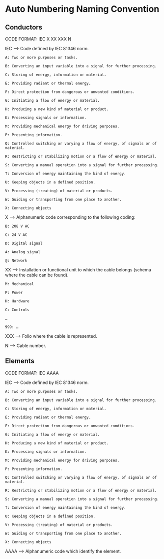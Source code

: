 
# Auto Numbering Naming Convention
## Conductors

CODE FORMAT: IEC X XX XXX N

IEC --> Code defined by IEC 81346 norm.

    A: Two or more purposes or tasks.

    B: Converting an input variable into a signal for further processing.

    C: Storing of energy, information or material.

    E: Providing radiant or thermal energy.

    F: Direct protection from dangerous or unwanted conditions.

    G: Initiating a flow of energy or material.

    H: Producing a new kind of material or product.

    K: Processing signals or information.

    M: Providing mechanical energy for driving purposes.

    P: Presenting information.

    Q: Controlled switching or varying a flow of energy, of signals or of material.

    R: Restricting or stabilizing motion or a flow of energy or material.

    S: Converting a manual operation into a signal for further processing.

    T: Conversion of energy maintaining the kind of energy.

    U: Keeping objects in a defined position.

    V: Processing (treating) of material or products.

    W: Guiding or transporting from one place to another.

    X: Connecting objects


X   --> Alphanumeric code corresponding to the following coding:

    B: 208 V AC

    C: 24 V AC

    D: Digital signal

    A: Analog signal

    @: Network

XX  -->  Installation or functional unit to which the cable belongs (schema where the cable can be found).

    M: Mechanical

    P: Power

    H: Hardware
    
    C: Controls

    …

    999: …


XXX --> Folio where the cable is represented.


N   --> Cable number.


## Elements


CODE FORMAT: IEC AAAA


IEC --> Code defined by IEC 81346 norm.

    A: Two or more purposes or tasks.

    B: Converting an input variable into a signal for further processing.

    C: Storing of energy, information or material.

    E: Providing radiant or thermal energy.

    F: Direct protection from dangerous or unwanted conditions.

    G: Initiating a flow of energy or material.

    H: Producing a new kind of material or product.

    K: Processing signals or information.

    M: Providing mechanical energy for driving purposes.

    P: Presenting information.

    Q: Controlled switching or varying a flow of energy, of signals or of material.

    R: Restricting or stabilizing motion or a flow of energy or material.

    S: Converting a manual operation into a signal for further processing.

    T: Conversion of energy maintaining the kind of energy.

    U: Keeping objects in a defined position.

    V: Processing (treating) of material or products.

    W: Guiding or transporting from one place to another.

    X: Connecting objects


AAAA    --> Alphanumeric code which identify the element.